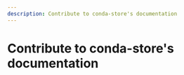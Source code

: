 ```yaml
---
description: Contribute to conda-store's documentation
---
```


# Contribute to conda-store's documentation
